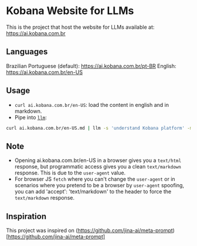 # Kobana Website for LLMs

This is the project that host the website for LLMs available at: https://ai.kobana.com.br

## Languages

Brazilian Portuguese (default): https://ai.kobana.com.br/pt-BR
English: https://ai.kobana.com.br/en-US

## Usage
- `curl ai.kobana.com.br/en-US`: load the content in english and in markdown.
- Pipe into [`llm`](https://github.com/simonw/llm):
```bash
curl ai.kobana.com.br/en-US.md | llm -s 'understand Kobana platform' -m claude-3.5-sonnet
```

## Note
- Opening ai.kobana.com.br/en-US in a browser gives you a `text/html` response, but programmatic access gives you a clean `text/markdown` response. This is due to the `user-agent` value.
- For browser JS `fetch` where you can't change the `user-agent` or in scenarios where you pretend to be a browser by `user-agent` spoofing, you can add 'accept': 'text/markdown' to the header to force the `text/markdown` response.

## Inspiration

This project was inspired on (https://github.com/jina-ai/meta-prompt)[https://github.com/jina-ai/meta-prompt]
